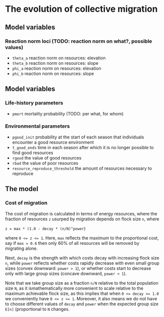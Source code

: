 # The evolution of collective migration 

## Model variables 

### Reaction norm loci (TODO: reaction norm on what?, possible values)
- `theta_a` reaction norm on resources: elevation 
- `theta_b` reaction norm on resources: slope
- `phi_a` reaction norm on resources: elevation
- `phi_b` reaction norm on resources: slope

## Model variables 

### Life-history parameters
- `pmort` mortality probability (TODO: per what, for whom)

### Environmental parameters
- `pgood_init` probability at the start of each season that individuals encounter a good resource environment 
- `t_good_ends` time in each season after which it is no longer possible to find good resources
- `rgood` the value of good resources
- `rbad` the value of poor resources
- `resource_reproduce_threshold` the amount of resources necessary to reproduce

## The model

### Cost of migration
The cost of migration is calculated in terms of energy resources, where the fraction of resources `z` usurped by migration depends on flock size `n`, where

`z = max * (1.0 - decay * (n/N)^power`)

where `0 <= z <= 1`. Here, `max` reflects the maximum to the proportional cost, say if `max = 0.6` then only 60% of all resources will be removed by migrating alone. 

Next, `decay` is the strength with which costs decay with increasing flock size `n`, while `power` reflects whether costs rapidly decrease with even small group sizes (convex downward: `power > 1`), or whether costs start to decrease only with large group sizes (concave downward, `power < 1`).

Note that we take group size as a fraction `n/N` relative to the total population size `N`, as it ismathematically more convenient to scale relative to the maximum achievable flock size, as this implies that when `0 <= decay <= 1.0` we conveniently have `0 <= z <= 1`. Moreover, it also means we do not have to choose different values of `decay` and `power` when the expected group size `E[n]` (proportional to `N` changes. 

